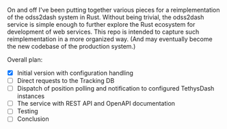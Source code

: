 On and off I've been putting together various pieces for a reimplementation of the odss2dash system in Rust.
Without being trivial, the odss2dash service is simple enough to further explore the Rust ecosystem for
development of web services.
This repo is intended to capture such reimplementation in a more organized way.
(And may eventually become the new codebase of the production system.)

Overall plan:

- [x] Initial version with configuration handling
- [ ] Direct requests to the Tracking DB
- [ ] Dispatch of position polling and notification to configured TethysDash instances
- [ ] The service with REST API and OpenAPI documentation
- [ ] Testing
- [ ] Conclusion
